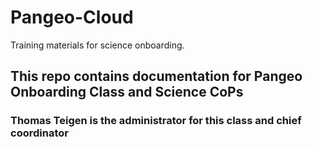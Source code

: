 # Pangeo-Cloud
Training materials for science onboarding.

## This repo contains documentation for Pangeo Onboarding Class and Science CoPs


### Thomas Teigen is the administrator for this class and chief coordinator
